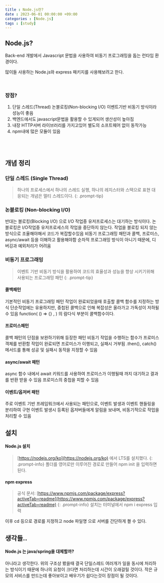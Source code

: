 ```yaml
---
title : Node.js란?
date : 2023-06-01 00:00:00 +09:00
categories : [Node.js]
tags : [study] 
---
```

## **Node.js?**
Back-end 개발에서 Javascript 문법을 사용하여 비동기 프로그래밍을 돕는 런타임 환경이다.

많이들 사용하는 Node.js와 express 패키지를 사용해보려고 한다.

<br>

### **장점?**
1. 단일 스레드(Thread) 논블로킹(Non-blocking I/O) 이벤트기반 비동기 방식이라 성능이 좋음
2. 백엔드에서도 javascript문법을 활용할 수 있게되어 생산성이 높아짐
3. 내장 HTTP서버 라이브러리를 가지고있어 별도의 소프트웨어 없이 동작가능
4. npm내에 많은 모듈이 있음

<br>
<br>

## **개념 정리**

### **단일 스레드 (Single Thread)**
>하나의 프로세스에서 하나의 스레드 실행, 하나의 레지스터와 스택으로 표현 대응되는 개념은 멀티 스레드이다.
{: .prompt-tip}

### **논블로킹 (Non-blocking I/O)**
반대는 블로킹(Blocking I/O) 으로 I/O 작업중 유저프로세스는 대기하는 방식이다.
논블로킹은 I/O작업중 유저프로세스의 작업을 중단하지 않는다.
작업을 블로킹 되지 않는 방식으로 조율해야해서 코드가 복잡할수있음
비동기 프로그래밍 패턴과 콜백, 프로미스, async/await 등을 이해하고 활용해야함
순차적 프로그래밍 방식이 아니기 때문에, 디버깅과 예외처리가 어려움

### **비동기 프로그래밍**
>이벤트 기반 비동기 방식을 활용하여 코드의 효율성과 성능을 향상 시키기위해 사용되는 프로그래밍 패턴
{: .prompt-tip}

#### **콜백패턴**
기본적인 비동기 프로그래밍 패턴
작업이 완료되었을때 호출할 콜백 함수를 지정하는 방식
단순작업에는 유용하지만, 중첩된 콜백으로 인해 복잡성은 올라가고 가독성이 저하될수 있음
function( () => {} , ) 의 람다식 부분이 콜백함수이다.

#### **프로미스패턴**
콜백 패턴의 단점을 보완하기위해 등장한 패턴
비동기 작업을 수행하는 함수가 프로미스 객체를 반환함
작업이 완료되면 프로미스가 이행되고, 실패시 거부됨
.then(), catch() 메서드를 통해 성공 및 실패시 동작을 지정할 수 있음

#### **async/await 패턴**
async 함수 내에서 await 키워드를 사용하여 프로미스가 이행될때 까지 대기하고 결과를 반환 받을 수 있음
프로미스의 중첩을 피할 수 있음
#### **이벤트/옵저버 패턴**
주로 이벤트 기반 프레임워크에서 사용되는 패턴으로, 이벤트 발생과 이벤트 핸들링을 분리하여 구현
이벤트 발생시 등록된 옵저버들에게 알림을 보내며, 비동기적으로 작업을 처리할 수 있음

## **설치**

#### **Node.js  설치**
>[https://nodejs.org/ko](https://nodejs.org/ko) 에서 LTS를 설치했다.
{: .prompt-info}
폴더를 영어로만 이루어진 경로로 만들어 npm init 을 입력하면 된다.

#### **npm express**
> 공식 문서: [https://www.npmjs.com/package/express?activeTab=readme](https://www.npmjs.com/package/express?activeTab=readme)
{: .prompt-info}
설치는 터미널에서 npm i express 입력

이후 cd 등으로 경로를 지정하고 node 파일명 으로 서버를 간단하게 켤 수 있다.

## **생각들..**

#### **Node.js 는 java/spring을 대체할까?**
아니라고 생각한다. 위의 구조상 봤을때 결국 단일스레드 여러개가 일을 동시에 처리하는 방식이기 때문에 
하나의 요청이 크다면 처리하는데 시간이 오래걸릴 것이다. 
작은 규모의 서비스를 만드는데 좋아보이고 배우기가 쉽다는것이 장점이 될 것이다.
